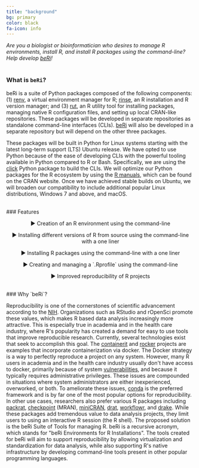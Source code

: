 ```yaml
---
title: "background"
bg: primary
color: black
fa-icon: info
---
```

_Are you a biologist or bioinformatician who desires to manage R environments, install R, and install R packages using the command-line? Help develop [beRi](https://github.com/datasnakes/beRi)!_
<br>
<br>
### What is `beRi`?

beRi is a suite of Python packages composed of the following components: (1) [renv](https://github.com/datasnakes/renv), a virtual environment manager for R; [rinse](https://github.com/datasnakes/rinse), an R installation and R version manager; and (3) [rut](https://github.com/datasnakes/rut), an R utility tool for installing packages, managing native R configuration files, and setting up local CRAN-like repositories. These packages will be developed in separate repositories as standalone command-line interfaces (CLIs). [beRi](https://github.com/datasnakes/beRi) will also be developed in a separate repository but will depend on the other three packages.

These packages will be built in Python for Linux systems starting with the latest long-term support (LTS) Ubuntu release. We have opted to use Python because of the ease of developing CLIs with the powerful tooling available in Python compared to R or Bash. Specifically, we are using the [click](https://palletsprojects.com/p/click/) Python package to build the CLIs. We will optimize our Python packages for the R ecosystem by using the [R manuals](https://cran.r-project.org/doc/manuals/), which can be found on the CRAN website. Once we have achieved stable builds on Ubuntu, we will broaden our compatibility to include additional popular Linux distributions, Windows 7 and above, and macOS.

<br>
### Features

<center>
<p><span>&#9654;</span> Creation of an R environment using the command-line</p>
<p><span>&#9654;</span> Installing different versions of R from source using the command-line with a one liner</p>
<p><span>&#9654;</span> Installing R packages using the command-line with a one liner</p>
<p><span>&#9654;</span> Creating and managing a `.Rprofile` using the command-line</p>
<p><span>&#9654;</span> Improved reproducibility of R projects</p>
</center>
<br>
### Why `beRi`?

Reproducibility is one of the cornerstones of scientific advancement according to the [NIH](https://www.nih.gov/research-training/rigor-reproducibility). Organizations such as RStudio and rOpenSci promote these values, which makes R based data analysis increasingly more attractive. This is especially true in academia and in the health care industry, where R's popularity has created a demand for easy to use tools that improve reproducible research. Currently, several technologies exist that seek to accomplish this goal. The [containerit](https://github.com/o2r-project/containerit) and [rocker](https://github.com/rocker-org/rocker) projects are examples that incorporate containerization via docker. The Docker strategy is a way to perfectly reproduce a project on any system. However, many R users in academia and in the health care industry usually don't have access to docker, primarily because of system [vulnerabilities](https://docs.docker.com/engine/security/security/#docker-daemon-attack-surface), and because it typically requires administrative privileges. These issues are compounded in situations where system administrators are either inexperienced, overworked, or both. To ameliorate these issues, [conda](https://docs.anaconda.com/anaconda/user-guide/tasks/use-r-language/) is the preferred framework and is by far one of the most popular options for reproducibility. In other use cases, researchers also prefer various R packages including [packrat](https://github.com/rstudio/packrat), [checkpoint](https://github.com/RevolutionAnalytics/checkpoint) (MRAN), [miniCRAN](https://github.com/andrie/miniCRAN), [drat](https://github.com/eddelbuettel/drat), [workflowr](https://github.com/jdblischak/workflowr), and [drake](https://github.com/ropensci/drake). While these packages add tremendous value to data analysis projects, they limit users to using an interactive R session (the R shell). The proposed solution is the beRi Suite of Tools for managing R. beRi is a recursive acronym, which stands for "beRi Environments for R Installations". The tools created for beRi will aim to support reproducibility by allowing virtualization and standardization for data analysis, while also supporting R's native infrastructure by developing command-line tools present in other popular programming languages.
